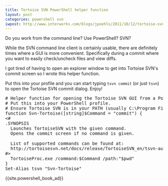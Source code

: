 ```yaml
---
title: Tortoise SVN PowerShell helper function
layout: post
categories: powershell svn
iwpost: http://www.interworks.com/blogs/jpoehls/2011/10/12/tortoise-svn-powershell-helper-function
---
```


Do you work from the command line? Use PowerShell? SVN?

While the SVN command line client is certainly usable, there are definitely times where a GUI is more convenient. Specifically during a commit where you want to easily check/uncheck files and view diffs.

I got tired of having to open an explorer window to get into Tortoise SVN's commit screen so I wrote this helper function.

Put this into your profile and you can start typing `tsvn commit` (or just `tsvn`) to open the Tortoise SVN commit dialog. Enjoy!

<pre data-language="generic">
# Helper function for opening the Tortoise SVN GUI from a PowerShell prompt.
# Put this into your PowerShell profile.
# Ensure Tortoise SVN is in your PATH (usually C:\Program Files\TortoiseSVN\bin) 
function Svn-Tortoise([string]$Command = "commit") {
&lt;#
.SYNOPSIS
  Launches TortoiseSVN with the given command.
  Opens the commit screen if no command is given.
  
  List of supported commands can be found at:
  http://tortoisesvn.net/docs/release/TortoiseSVN_en/tsvn-automation.html
#&gt;
  TortoiseProc.exe /command:$Command /path:"$pwd"
}
Set-Alias tsvn "Svn-Tortoise"
</pre>

{{site.powershell_book_ad}}